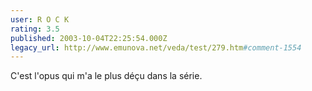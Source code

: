 ```yaml
---
user: R O C K
rating: 3.5
published: 2003-10-04T22:25:54.000Z
legacy_url: http://www.emunova.net/veda/test/279.htm#comment-1554
---
```

C'est l'opus qui m'a le plus déçu dans la série.